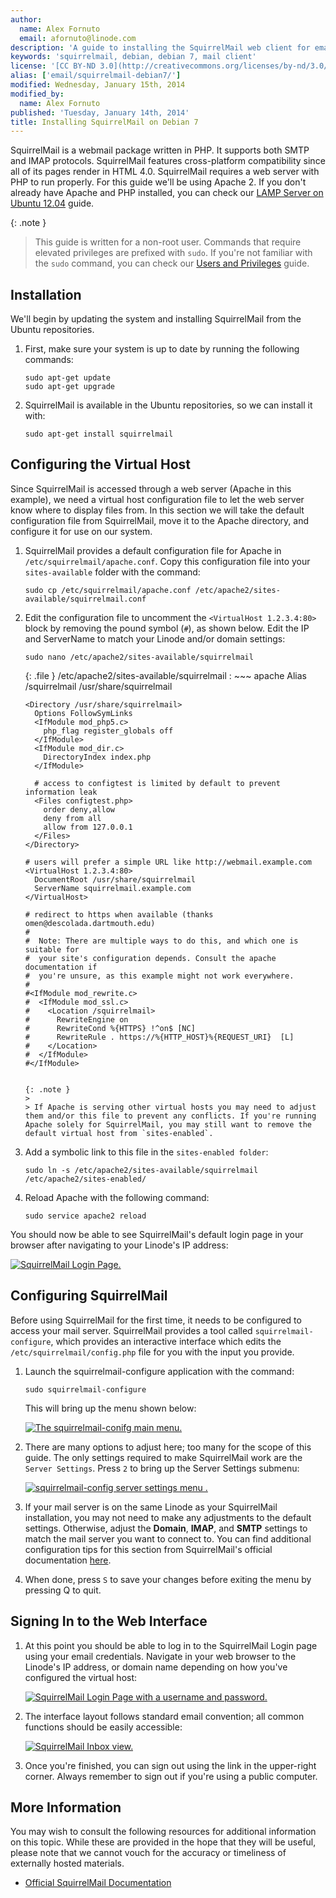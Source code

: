 ```yaml
---
author:
  name: Alex Fornuto
  email: afornuto@linode.com
description: 'A guide to installing the SquirrelMail web client for email on Debian 7.'
keywords: 'squirrelmail, debian, debian 7, mail client'
license: '[CC BY-ND 3.0](http://creativecommons.org/licenses/by-nd/3.0/us/)'
alias: ['email/squirrelmail-debian7/']
modified: Wednesday, January 15th, 2014
modified_by:
  name: Alex Fornuto
published: 'Tuesday, January 14th, 2014'
title: Installing SquirrelMail on Debian 7
---
```


SquirrelMail is a webmail package written in PHP. It supports both SMTP and IMAP protocols. SquirrelMail features cross-platform compatibility since all of its pages render in HTML 4.0. SquirrelMail requires a web server with PHP to run properly. For this guide we'll be using Apache 2. If you don't already have Apache and PHP installed, you can check our [LAMP Server on Ubuntu 12.04](/docs/lamp-guides/ubuntu-12.04-precise-pangolin) guide.

 {: .note }
>
> This guide is written for a non-root user. Commands that require elevated privileges are prefixed with `sudo`. If you're not familiar with the `sudo` command, you can check our [Users and Privileges](https://library.linode.com/using-linux/users-and-groups) guide.

Installation
------------

We'll begin by updating the system and installing SquirrelMail from the Ubuntu repositories.

1.  First, make sure your system is up to date by running the following commands:

        sudo apt-get update
        sudo apt-get upgrade

2.  SquirrelMail is available in the Ubuntu repositories, so we can install it with:

        sudo apt-get install squirrelmail

Configuring the Virtual Host
----------------------------

Since SquirrelMail is accessed through a web server (Apache in this example), we need a virtual host configuration file to let the web server know where to display files from. In this section we will take the default configuration file from SquirrelMail, move it to the Apache directory, and configure it for use on our system.

1.  SquirrelMail provides a default configuration file for Apache in `/etc/squirrelmail/apache.conf`. Copy this configuration file into your `sites-available` folder with the command:

        sudo cp /etc/squirrelmail/apache.conf /etc/apache2/sites-available/squirrelmail.conf

2.  Edit the configuration file to uncomment the `<VirtualHost 1.2.3.4:80>` block by removing the pound symbol (`#`), as shown below. Edit the IP and ServerName to match your Linode and/or domain settings:

        sudo nano /etc/apache2/sites-available/squirrelmail 

	{: .file }
	/etc/apache2/sites-available/squirrelmail
	:   ~~~ apache
		Alias /squirrelmail /usr/share/squirrelmail

		<Directory /usr/share/squirrelmail>
		  Options FollowSymLinks
		  <IfModule mod_php5.c>
		    php_flag register_globals off
		  </IfModule>
		  <IfModule mod_dir.c>
		    DirectoryIndex index.php
		  </IfModule>

		  # access to configtest is limited by default to prevent information leak
		  <Files configtest.php>
		    order deny,allow
		    deny from all
		    allow from 127.0.0.1
		  </Files>
		</Directory>

		# users will prefer a simple URL like http://webmail.example.com
		<VirtualHost 1.2.3.4:80>
		  DocumentRoot /usr/share/squirrelmail
		  ServerName squirrelmail.example.com
		</VirtualHost>

		# redirect to https when available (thanks omen@descolada.dartmouth.edu)
		#
		#  Note: There are multiple ways to do this, and which one is suitable for
		#  your site's configuration depends. Consult the apache documentation if
		#  you're unsure, as this example might not work everywhere.
		#
		#<IfModule mod_rewrite.c>
		#  <IfModule mod_ssl.c>
		#    <Location /squirrelmail>
		#      RewriteEngine on
		#      RewriteCond %{HTTPS} !^on$ [NC]
		#      RewriteRule . https://%{HTTP_HOST}%{REQUEST_URI}  [L]
		#    </Location>
		#  </IfModule>
		#</IfModule>
    ~~~

	{: .note }
	>
	> If Apache is serving other virtual hosts you may need to adjust them and/or this file to prevent any conflicts. If you're running Apache solely for SquirrelMail, you may still want to remove the default virtual host from `sites-enabled`.

3.  Add a symbolic link to this file in the `sites-enabled folder`:

        sudo ln -s /etc/apache2/sites-available/squirrelmail /etc/apache2/sites-enabled/

4.  Reload Apache with the following command:

        sudo service apache2 reload

You should now be able to see SquirrelMail's default login page in your browser after navigating to your Linode's IP address:

[![SquirrelMail Login Page.](/docs/assets/1519-squirrelmail_login.png)](/docs/assets/1519-squirrelmail_login.png)

Configuring SquirrelMail
------------------------

Before using SquirrelMail for the first time, it needs to be configured to access your mail server. SquirrelMail provides a tool called `squirrelmail-configure`, which provides an interactive interface which edits the `/etc/squirrelmail/config.php` file for you with the input you provide.

1.  Launch the squirrelmail-configure application with the command:

        sudo squirrelmail-configure

    This will bring up the menu shown below:

    [![The squirrelmail-conifg main menu.](/docs/assets/1517-squirrelmail-config_1.png)](/docs/assets/1517-squirrelmail-config_1.png)

2.  There are many options to adjust here; too many for the scope of this guide. The only settings required to make SquirrelMail work are the `Server Settings`. Press `2` to bring up the Server Settings submenu:

    [![squirrelmail-config server settings menu .](/docs/assets/1518-squirrelmail-config_2.png)](/docs/assets/1518-squirrelmail-config_2.png)

3.  If your mail server is on the same Linode as your SquirrelMail installation, you may not need to make any adjustments to the default settings. Otherwise, adjust the **Domain**, **IMAP**, and **SMTP** settings to match the mail server you want to connect to. You can find additional configuration tips for this section from SquirrelMail's official documentation [here](http://squirrelmail.org/docs/admin/admin-5.html#ss5.3).
4.  When done, press `S` to save your changes before exiting the menu by pressing Q to quit.

Signing In to the Web Interface
-------------------------------

1.  At this point you should be able to log in to the SquirrelMail Login page using your email credentials. Navigate in your web browser to the Linode's IP address, or domain name depending on how you've configured the virtual host:

    [![SquirrelMail Login Page with a username and password.](/docs/assets/1515-squirrelmail_login_filled2.png)](/docs/assets/1520-squirrelmail_login_filled.png)

2.  The interface layout follows standard email convention; all common functions should be easily accessible:

    [![SquirrelMail Inbox view.](/docs/assets/1514-squirrelmail_inbox2.png)](/docs/assets/1513-squirrelmail_inbox.png)

3.  Once you're finished, you can sign out using the link in the upper-right corner. Always remember to sign out if you're using a public computer.

More Information
----------------

You may wish to consult the following resources for additional information on this topic. While these are provided in the hope that they will be useful, please note that we cannot vouch for the accuracy or timeliness of externally hosted materials.

- [Official SquirrelMail Documentation](http://squirrelmail.org/documentation/)



